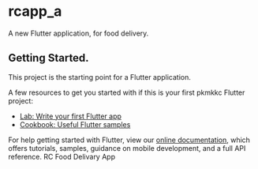 # rcapp_a

A new Flutter application, for food delivery.


## Getting Started.

This project is the starting point for a Flutter application.

A few resources to get you started with if this is your first pkmkkc Flutter project:

- [Lab: Write your first Flutter app](https://flutter.dev/docs/get-started/codelab)
- [Cookbook: Useful Flutter samples](https://flutter.dev/docs/cookbook)

For help getting started with Flutter, view our
[online documentation](https://flutter.dev/docs), which offers tutorials,
samples, guidance on mobile development, and a full API reference.
RC Food Delivary App
